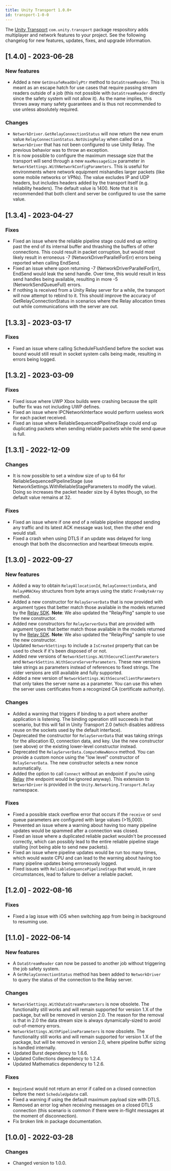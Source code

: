 ```yaml
---
title: Unity Transport 1.0.0+
id: transport-1-0-0
---
```


The [Unity Transport](https://docs-multiplayer.unity3d.com/transport/1.0.0/about/) `com.unity.transport` package respository adds multiplayer and network features to your project. See the following changelog for new features, updates, fixes, and upgrade information.

## [1.4.0] - 2023-06-28

### New features

* Added a new `GetUnsafeReadOnlyPtr` method to `DataStreamReader`. This is meant as an escape hatch for use cases that require passing stream readers outside of a job (this not possible with `DataStreamReader` directly since the safety system will not allow it). As the name implies, this throws away many safety guarantees and is thus not recommended to use unless absolutely required.

### Changes

* `NetworkDriver.GetRelayConnectionStatus` will now return the new enum value `RelayConnectionStatus.NotUsingRelay` when called on a `NetworkDriver` that has not been configured to use Unity Relay. The previous behavior was to throw an exception.
* It is now possible to configure the maximum message size that the transport will send through a new `maxMessageSize` parameter in `NetworkSettings.WithNetworkConfigParameters`. This is useful for environments where network equipment mishandles larger packets (like some mobile networks or VPNs). The value excludes IP and UDP headers, but includes headers added by the transport itself (e.g. reliability headers). The default value is 1400. Note that it is recommended that both client and server be configured to use the same value.

## [1.3.4] - 2023-04-27

### Fixes

- Fixed an issue where the reliable pipeline stage could end up writing past the end of its internal buffer and thrashing the buffers of other connections. This could result in packet corruption, but would most likely result in erroneous -7 (NetworkDriverParallelForErr) errors being reported when calling EndSend.
- Fixed an issue where upon returning -7 (NetworkDriverParallelForErr), EndSend would leak the send handle. Over time, this would result in less send handles being available, resulting in more -5 (NetworkSendQueueFull) errors.
- If nothing is received from a Unity Relay server for a while, the transport will now attempt to rebind to it. This should improve the accuracy of GetRelayConnectionStatus in scenarios where the Relay allocation times out while communications with the server are out.

## [1.3.3] - 2023-03-17

### Fixes

- Fixed an issue where calling ScheduleFlushSend before the socket was bound would still result in socket system calls being made, resulting in errors being logged.

## [1.3.2] - 2023-03-09

### Fixes

- Fixed issue where UWP Xbox builds were crashing because the split buffer fix was not including UWP defines.
- Fixed an issue where IPCNetworkInterface would perform useless work for each packet received.
- Fixed an issue where ReliableSequencedPipelineStage could end up duplicating packets when sending reliable packets while the send queue is full.

## [1.3.1] - 2022-12-09

### Changes

- It is now possible to set a window size of up to 64 for ReliableSequencedPipelineStage (use NetworkSettings.WithReliableStageParameters to modify the value). Doing so increases the packet header size by 4 bytes though, so the default value remains at 32.

### Fixes
- Fixed an issue where if one end of a reliable pipeline stopped sending any traffic and its latest ACK message was lost, then the other end would stall.
- Fixed a crash when using DTLS if an update was delayed for long enough that both the disconnection and heartbeat timeouts expire.

## [1.3.0] - 2022-09-27

### New features

* Added a way to obtain `RelayAllocationId`, `RelayConnectionData`, and `RelayHMACKey` structures from byte arrays using the static `FromByteArray` method.
* Added a new constructor for `RelayServerData` that is now provided with argument types that better match those available in the models returned by the [Relay SDK](https://docs.unity.com/relay/SDK/sdk.html). **Note**: We also updated the "RelayPing" sample to use the new constructor.
* Added new constructors for `RelayServerData` that are provided with argument types that better match those available in the models returned by the [Relay SDK](https://docs.unity.com/relay/SDK/sdk.html). **Note**: We also updated the "RelayPing" sample to use the new constructor.
* Updated `NetworkSettings` to include a `IsCreated` property that can be used to check if it's been disposed of or not.
* Added new versions of `NetworkSettings.WithSecureClientParameters` and `NetworkSettins.WithSecureServerParameters`. These new versions take strings as parameters instead of references to fixed strings. The older versions are still available and fully supported.
* Added a new version of `NetworkSettings.WithSecureClientParameters` that only takes the server name as a parameter. You can use this when the server uses certificates from a recognized CA (certificate authority).

### Changes

* Added a warning that triggers if binding to a port where another application is listening. The binding operation still succeeds in that scenario, but this will fail in Unity Transport 2.0 (which disables address reuse on the sockets used by the default interface).
* Deprecated the constructor for `RelayServerData` that was taking strings for the allocation ID, connection data, and key. Use the new constructor (see above) or the existing lower-level constructor instead.
* Deprecated the `RelayServerData.ComputeNewNonce` method. You can provide a custom nonce using the "low level" constructor of `RelayServerData`. The new constructor selects a new nonce automatically.
* Added the option to call `Connect` without an endpoint if you’re using [Relay](https://docs.unity.com/relay) (the endpoint would be ignored anyway). This extension to `NetworkDriver` is provided in the `Unity.Networking.Transport.Relay` namespace.

### Fixes

* Fixed a possible stack overflow error that occurs if the `receive` or `send` queue parameters are configured with large values (>15,000).
* Prevented an issue where a warning about having too many pipeline updates would be spammed after a connection was closed.
* Fixed an issue where a duplicated reliable packet wouldn't be processed correctly, which can possibly lead to the entire reliable pipeline stage stalling (not being able to send new packets).
* Fixed an issue where pipeline updates would be run too many times, which would waste CPU and can lead to the warning about having too many pipeline updates being erroneously logged.
* Fixed issues with `ReliableSequencePipelineStage` that would, in rare circumstances, lead to failure to deliver a reliable packet.

## [1.2.0] - 2022-08-16

### Fixes

* Fixed a lag issue with iOS when switching app from being in background to resuming use.

## [1.1.0] - 2022-06-14

### New features

* A `DataStreamReader` can now be passed to another job without triggering the job safety system.
* A `GetRelayConnectionStatus` method has been added to `NetworkDriver` to query the status of the connection to the Relay server.

### Changes

* `NetworkSettings.WithDataStreamParameters` is now obsolete. The functionality still works and will remain supported for version 1.X of the package, but will be removed in version 2.0. The reason for the removal is that in 2.0 the data stream size is always dynamically-sized to avoid out-of-memory errors.
* `NetworkSettings.WithPipelineParameters` is now obsolete. The functionality still works and will remain supported for version 1.X of the package, but will be removed in version 2.0, where pipeline buffer sizing is handled internally.
* Updated Burst dependency to 1.6.6.
* Updated Collections dependency to 1.2.4.
* Updated Mathematics dependency to 1.2.6.

### Fixes

* `BeginSend` would not return an error if called on a closed connection before the next `ScheduleUpdate` call.
* Fixed a warning if using the default maximum payload size with DTLS.
* Removed an error log when receiving messages on a closed DTLS connection (this scenario is common if there were in-flight messages at the moment of disconnection).
* Fix broken link in package documentation.

## [1.0.0] - 2022-03-28

### Changes

* Changed version to 1.0.0.